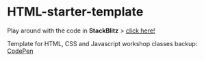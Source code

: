 # HTML-starter-template

Play around with the code in **StackBlitz** > [click here!](https://stackblitz.com/~/github.com/davidvandenbor/html-starter-template)

Template for HTML, CSS and Javascript workshop classes
backup: [CodePen](https://codepen.io/davidvdbor/pen/OJEKNJV?editors=1100)
